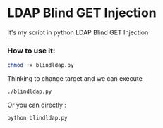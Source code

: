 # LDAP Blind GET Injection
It's my script in python LDAP Blind GET Injection

### How to use it: 
```sh
chmod +x blindldap.py
```
Thinking to change target and we can execute 

```sh
./blindldap.py
```
Or you can directly : 
```sh
python blindldap.py
```
